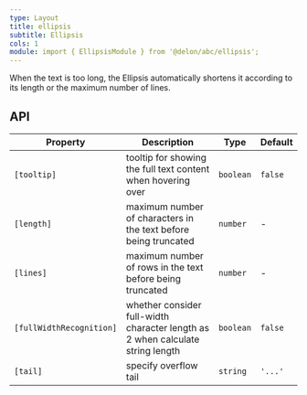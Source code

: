 ```yaml
---
type: Layout
title: ellipsis
subtitle: Ellipsis
cols: 1
module: import { EllipsisModule } from '@delon/abc/ellipsis';
---
```


When the text is too long, the Ellipsis automatically shortens it according to its length or the maximum number of lines.

## API

| Property | Description | Type | Default |
|----------|-------------|------|---------|
| `[tooltip]` | tooltip for showing the full text content when hovering over | `boolean` | `false` |
| `[length]` | maximum number of characters in the text before being truncated | `number` | - |
| `[lines]` | maximum number of rows in the text before being truncated | `number` | - |
| `[fullWidthRecognition]` | whether consider full-width character length as 2 when calculate string length | `boolean` | `false` |
| `[tail]` | specify overflow tail | `string` | `'...'` |
